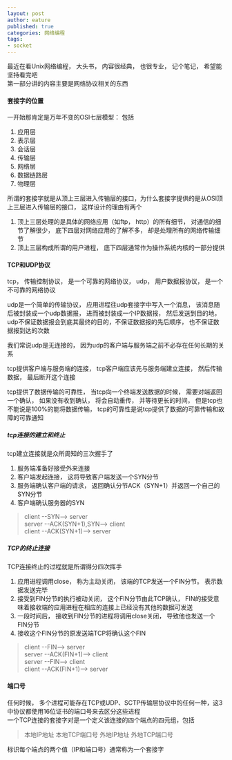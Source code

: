 ```yaml
---
layout: post
author: eature
published: true
categories: 网络编程
tags:
- socket
---
```


最近在看Unix网络编程， 大头书， 内容很经典， 也很专业， 记个笔记， 希望能坚持看完吧  
第一部分讲的内容主要是网络协议相关的东西  
#### 套接字的位置
一开始那肯定是万年不变的OSI七层模型： 包括  
1. 应用层
2. 表示层
3. 会话层
4. 传输层
5. 网络层
6. 数据链路层
7. 物理层  

所谓的套接字就是从顶上三层进入传输层的接口，为什么套接字提供的是从OSI顶上三层进入传输层的接口， 这样设计的理由有两个  
1. 顶上三层处理的是具体的网络应用（如ftp， http）的所有细节， 对通信的细节了解很少， 底下四层对网络应用的了解不多， 却是处理所有的网络传输细节
2. 顶上三层构成所谓的用户进程， 底下四层通常作为操作系统内核的一部分提供

#### TCP和UDP协议

tcp， 传输控制协议， 是一个可靠的网络协议， udp， 用户数据报协议， 是一个不可靠的网络协议  

udp是一个简单的传输协议， 应用进程往udp套接字中写入一个消息， 该消息随后被封装成一个udp数据报， 进而被封装成一个IP数据报， 然后发送到目的地， udp不保证数据报会到底其最终的目的，不保证数据报的先后顺序， 也不保证数据报到达的次数
  
我们常说udp是无连接的， 因为udp的客户端与服务端之前不必存在任何长期的关系  

tcp提供客户端与服务端的连接， tcp客户端应该先与服务端建立连接， 然后传输数据， 最后断开这个连接  

tcp提供了数据传输的可靠性， 当tcp向一个终端发送数据的时候， 需要对端返回一个确认， 如果没有收到确认， 将会自动重传， 并等待更长的时间， 但是tcp也不能说是100%的能将数据传输， tcp的可靠性是说tcp提供了数据的可靠传输和故障的可靠通知  

##### tcp连接的建立和终止
tcp建立连接就是众所周知的三次握手了  
1. 服务端准备好接受外来连接
2. 客户端发起连接， 这将导致客户端发送一个SYN分节
3. 服务端确认客户端的请求， 返回确认分节ACK（SYN+1）并返回一个自己的SYN分节
4. 客户端确认服务器的SYN

> client --SYN--> server  
> server --ACK(SYN+1),SYN--> client  
> client --ACK(SYN+1)--> server 

##### TCP的终止连接
TCP连接终止的过程就是所谓得分四次挥手
1. 应用进程调用close， 称为主动关闭， 该端的TCP发送一个FIN分节。 表示数据发送完毕
2. 接受到FIN分节的执行被动关闭， 这个FIN分节由此TCP确认， FIN的接受意味着接收端的应用进程在相应的连接上已经没有其他的数据可发送
3. 一段时间后， 接收到FIN分节的进程将调用close关闭， 导致他也发送一个FIN分节
4. 接收这个FIN分节的原发送端TCP将确认这个FIN
 
> client --FIN--> server  
> server --ACK(FIN+1)--> client  
> server --FIN--> client  
> client --ACK(FIN+1)--> server  

#### 端口号
任何时候， 多个进程可能存在TCP或UDP、SCTP传输层协议中的任何一种，这3中协议都使用16位证书的端口号来去区分这些进程  
一个TCP连接的套接字对是一个定义该连接的四个端点的四元组，包括  
> 本地IP地址 
> 本地TCP端口号
> 外地IP地址
> 外地TCP端口号

标识每个端点的两个值（IP和端口号）通常称为一个套接字 
